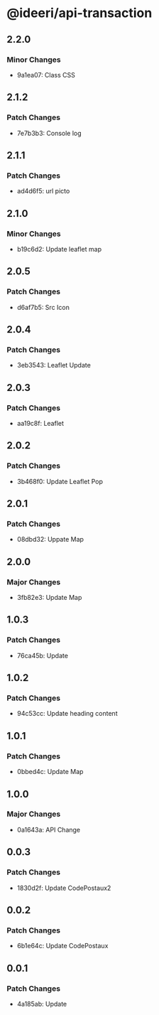 # @ideeri/api-transaction

## 2.2.0

### Minor Changes

- 9a1ea07: Class CSS

## 2.1.2

### Patch Changes

- 7e7b3b3: Console log

## 2.1.1

### Patch Changes

- ad4d6f5: url picto

## 2.1.0

### Minor Changes

- b19c6d2: Update leaflet map

## 2.0.5

### Patch Changes

- d6af7b5: Src Icon

## 2.0.4

### Patch Changes

- 3eb3543: Leaflet Update

## 2.0.3

### Patch Changes

- aa19c8f: Leaflet

## 2.0.2

### Patch Changes

- 3b468f0: Update Leaflet Pop

## 2.0.1

### Patch Changes

- 08dbd32: Uppate Map

## 2.0.0

### Major Changes

- 3fb82e3: Update Map

## 1.0.3

### Patch Changes

- 76ca45b: Update

## 1.0.2

### Patch Changes

- 94c53cc: Update heading content

## 1.0.1

### Patch Changes

- 0bbed4c: Update Map

## 1.0.0

### Major Changes

- 0a1643a: API Change

## 0.0.3

### Patch Changes

- 1830d2f: Update CodePostaux2

## 0.0.2

### Patch Changes

- 6b1e64c: Update CodePostaux

## 0.0.1

### Patch Changes

- 4a185ab: Update

